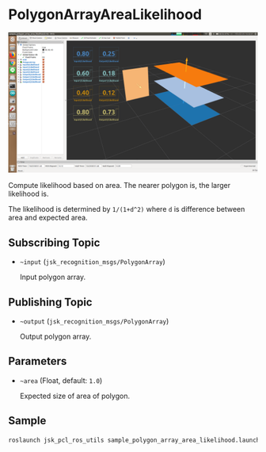# PolygonArrayAreaLikelihood

![](images/polygon_array_area_likelihood.png)

Compute likelihood based on area.
The nearer polygon is, the larger likelihood is.

The likelihood is determined by `1/(1+d^2)` where `d` is difference between area and expected area.

## Subscribing Topic
* `~input` (`jsk_recognition_msgs/PolygonArray`)

  Input polygon array.

## Publishing Topic
* `~output` (`jsk_recognition_msgs/PolygonArray`)

  Output polygon array.

## Parameters
* `~area` (Float, default: `1.0`)

  Expected size of area of polygon.

## Sample

```bash
roslaunch jsk_pcl_ros_utils sample_polygon_array_area_likelihood.launch
```
